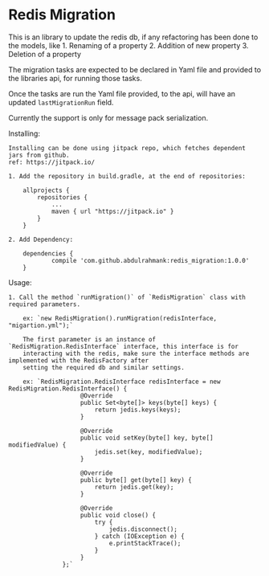 # Redis Migration

This is an library to update the redis db, if any refactoring has been done to the models, like
    1. Renaming of a property
    2. Addition of new property
    3. Deletion of a property

The migration tasks are expected to be declared in Yaml file and provided to the libraries api,
for running those tasks.

Once the tasks are run the Yaml file provided, to the api, will have an updated `lastMigrationRun` field.

Currently the support is only for message pack serialization.

Installing:

    Installing can be done using jitpack repo, which fetches dependent jars from github.
    ref: https://jitpack.io/

    1. Add the repository in build.gradle, at the end of repositories:

        allprojects {
            repositories {
                ...
                maven { url "https://jitpack.io" }
            }
        }

    2. Add Dependency:

        dependencies {
                compile 'com.github.abdulrahmank:redis_migration:1.0.0'
        }

Usage:

    1. Call the method `runMigration()` of `RedisMigration` class with required parameters.

        ex: `new RedisMigration().runMigration(redisInterface, "migartion.yml");`

        The first parameter is an instance of `RedisMigration.RedisInterface` interface, this interface is for
        interacting with the redis, make sure the interface methods are implemented with the RedisFactory after
        setting the required db and similar settings.

        ex: `RedisMigration.RedisInterface redisInterface = new RedisMigration.RedisInterface() {
                        @Override
                        public Set<byte[]> keys(byte[] keys) {
                            return jedis.keys(keys);
                        }

                        @Override
                        public void setKey(byte[] key, byte[] modifiedValue) {
                            jedis.set(key, modifiedValue);
                        }

                        @Override
                        public byte[] get(byte[] key) {
                            return jedis.get(key);
                        }

                        @Override
                        public void close() {
                            try {
                                jedis.disconnect();
                            } catch (IOException e) {
                                e.printStackTrace();
                            }
                        }
                   };`
